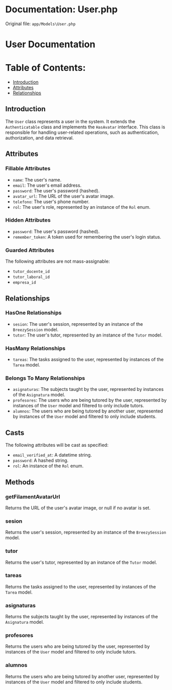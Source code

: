 # Documentation: User.php

Original file: `app/Models\User.php`

# User Documentation

Table of Contents:
==================

* [Introduction](#introduction)
* [Attributes](#attributes)
* [Relationships](#relationships)

Introduction
------------

The `User` class represents a user in the system. It extends the `Authenticatable` class and implements the `HasAvatar` interface. This class is responsible for handling user-related operations, such as authentication, authorization, and data retrieval.

Attributes
----------

### Fillable Attributes

* `name`: The user's name.
* `email`: The user's email address.
* `password`: The user's password (hashed).
* `avatar_url`: The URL of the user's avatar image.
* `telefono`: The user's phone number.
* `rol`: The user's role, represented by an instance of the `Rol` enum.

### Hidden Attributes

* `password`: The user's password (hashed).
* `remember_token`: A token used for remembering the user's login status.

### Guarded Attributes

The following attributes are not mass-assignable:
* `tutor_docente_id`
* `tutor_laboral_id`
* `empresa_id`

Relationships
-------------

### HasOne Relationships

* `sesion`: The user's session, represented by an instance of the `BreezySession` model.
* `tutor`: The user's tutor, represented by an instance of the `Tutor` model.

### HasMany Relationships

* `tareas`: The tasks assigned to the user, represented by instances of the `Tarea` model.

### Belongs To Many Relationships

* `asignaturas`: The subjects taught by the user, represented by instances of the `Asignatura` model.
* `profesores`: The users who are being tutored by the user, represented by instances of the `User` model and filtered to only include tutors.
* `alumnos`: The users who are being tutored by another user, represented by instances of the `User` model and filtered to only include students.

Casts
------

The following attributes will be cast as specified:
* `email_verified_at`: A datetime string.
* `password`: A hashed string.
* `rol`: An instance of the `Rol` enum.

Methods
-------

### getFilamentAvatarUrl

Returns the URL of the user's avatar image, or null if no avatar is set.

### sesion

Returns the user's session, represented by an instance of the `BreezySession` model.

### tutor

Returns the user's tutor, represented by an instance of the `Tutor` model.

### tareas

Returns the tasks assigned to the user, represented by instances of the `Tarea` model.

### asignaturas

Returns the subjects taught by the user, represented by instances of the `Asignatura` model.

### profesores

Returns the users who are being tutored by the user, represented by instances of the `User` model and filtered to only include tutors.

### alumnos

Returns the users who are being tutored by another user, represented by instances of the `User` model and filtered to only include students.